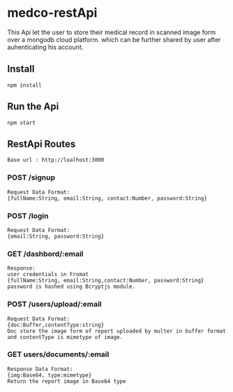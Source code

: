 # medco-restApi
This Api let the user to store their medical record in scanned image form over a mongodb cloud platform. which can be further shared by user after auhenticating his account.
## Install
    npm install
## Run the Api
    npm start
## RestApi Routes
    Base url : http://loalhost:3000
### POST /signup
    Request Data Format:
    {fullName:String, email:String, contact:Number, password:String}
### POST /login
    Request Data Format:
    {email:String, password:String}
### GET /dashbord/:email
    Response:
    user credentials in Fromat
    {fullName:String, email:String,contact:Number, password:String}
    password is hashed using Bcryptjs module.
### POST /users/upload/:email
    Request Data Format:
    {doc:Buffer,contentType:string}
    Doc store the image form of report uploaded by multer in buffer format and contentType is mimetype of image.
### GET users/documents/:email
    Response Data Format:
    {img:Base64, type:mimetype}
    Return the report image in Base64 type

